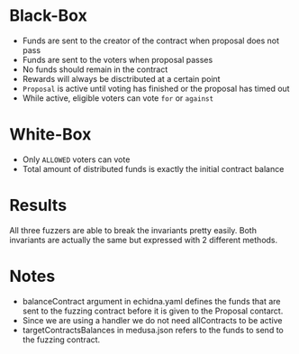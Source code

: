 # Black-Box
- Funds are sent to the creator of the contract when proposal does not pass
- Funds are sent to the voters when proposal passes
- No funds should remain in the contract
- Rewards will always be disctributed at a certain point
- `Proposal` is active until voting has finished or the proposal has timed out
- While active, eligible voters can vote `for` or `against`

# White-Box
- Only `ALLOWED` voters can vote
- Total amount of distributed funds is exactly the initial contract balance


# Results
All three fuzzers are able to break the invariants pretty easily. Both invariants are actually the same but expressed with 2 different methods.

# Notes
- balanceContract argument in echidna.yaml defines the funds that are sent to the fuzzing contract before it is given to the Proposal contarct.
- Since we are using a handler we do not need allContracts to be active
- targetContractsBalances in medusa.json refers to the funds to send to the fuzzing contract.